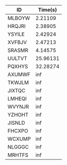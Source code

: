 |ID|Time(s)|
|-|-|
|MLBOYW|2.21109|
|HRQJRI|2.38905|
|YSYILE|2.42924|
|XVFBJV|2.47213|
|SRASMR|4.14575|
|UULTVT|25.96131|
|PQXHYS|32.28274|
|AXUMWF|inf|
|TKWJLM|inf|
|JIXTQC|inf|
|LMHEQI|inf|
|WVYNJR|inf|
|YZHOHT|inf|
|JISNLD|inf|
|FHCXPO|inf|
|WCXUMP|inf|
|NLGGGC|inf|
|MRHTFS|inf|
